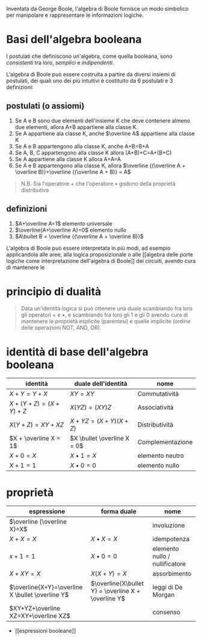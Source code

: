Inventata da George Boole, l'algebra di Boole fornisce un modo simbolico per manipolare e rappresentare le informazioni logiche.
# Basi dell'algebra booleana
I postulati che definiscono un'algebra, come quella booleana, sono *consistenti* tra loro, *semplici* e *indipendenti*.

L'algebra di Boole può essere costruita a partire da diversi insiemi di postulati, dei quali uno dei più intuitivi è costituito da 6 postulati e 3 definizioni:
## postulati (o assiomi)
1. Se A e B sono due elementi dell'insieme K che deve contenere almeno due elementi, allora A+B appartiene alla classe K.
2. Se A appartiene ala classe K, anche $\overline A$ appartiene alla classe K
3. Se A e B appartengono alla classe K, anche A+B=B+A
4. Se A, B, C appartengono alla classe K allora (A+B)+C=A+(B+C)
5. Se A appartiene alla classe K allora A+A=A
6. Se A e B appartengono alla classe K, allora $\overline {(\overline A + \overline B)}+\overline {(\overline A + B)} = A$
>N.B. Sia l'operatore + che l'operatore $\bullet$ godono della proprietà distributiva
## definizioni
1. $A+\overline A=1$ elemento universale
2. $\overline{A+\overline A}=0$ elemento nullo
3. $A\bullet B = \overline {(\overline A + \overline B)}$ 

L'algebra di Boole può essere interpretata in più modi, ad esempio applicandola alle aree, alla logica proposizionale o alle [[algebra delle porte logiche come interpretazione dell'algebra di Boole]] dei circuiti, avendo cura di mantenere le 
# principio di dualità
> Data un'identità logica si può ottenere una duale scambiando fra loro gli operatori $+$ e $\bullet$, e scambiando fra loro gli 1 e gli 0 avendo cura di mantenere le proprietà esplicite (parentesi) e quelle implicite (ordine delle operazioni NOT, AND, OR).
# identità di base dell'algebra booleana

| identità              | duale dell'identità         | nome             |
| --------------------- | --------------------------- | ---------------- |
| $X+Y=Y+X$             | $XY = XY$                   | Commutatività    |
| $X+(Y+Z)=(X+Y)+Z$     | $X(YZ)=(XY)Z$               | Associatività    |
| $X(Y+Z)=XY+XZ$        | $X+YZ=(X+Y)(X+Z)$           | Distributività   |
| $X + \overline X = 1$ | $X \bullet \overline X = 0$ | Complementazione |
| $X+0=X$               | $X \bullet 1 = X$           | elemento neutro  |
| $X+1=1$               | $X \bullet 0 = 0$           | elemento nullo   |

# proprietà

| espressione                                      | forma duale                                         | nome                           |
| ------------------------------------------------ | --------------------------------------------------- | ------------------------------ |
| $\overline {\overline X}=X$                      |                                                     | involuzione                    |
| $X+X=X$                                          | $X\bullet X=X$                                      | idempotenza                    |
| $x+1=1$                                          | $X\bullet 0 = 0$                                    | elemento nullo / nullificatore |
| $X+XY=X$                                         | $X(X+Y)=X$                                          | assorbimento                   |
| $\overline{X+Y}=\overline X \bullet \overline Y$ | $\overline{X\bullet Y} = \overline X + \overline Y$ | leggi di De Morgan             |
| $XY+YZ+\overline XZ=XY+\overline XZ$             |                                                     | consenso                       |

- [[espressioni booleane]]
